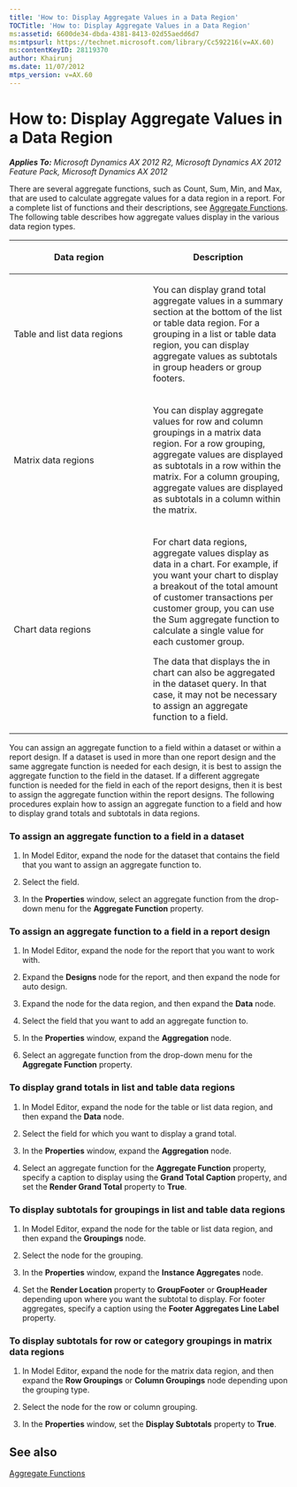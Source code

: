 ```yaml
---
title: 'How to: Display Aggregate Values in a Data Region'
TOCTitle: 'How to: Display Aggregate Values in a Data Region'
ms:assetid: 6600de34-dbda-4381-8413-02d55aedd6d7
ms:mtpsurl: https://technet.microsoft.com/library/Cc592216(v=AX.60)
ms:contentKeyID: 28119370
author: Khairunj
ms.date: 11/07/2012
mtps_version: v=AX.60
---
```


# How to: Display Aggregate Values in a Data Region 


_**Applies To:** Microsoft Dynamics AX 2012 R2, Microsoft Dynamics AX 2012 Feature Pack, Microsoft Dynamics AX 2012_

There are several aggregate functions, such as Count, Sum, Min, and Max, that are used to calculate aggregate values for a data region in a report. For a complete list of functions and their descriptions, see [Aggregate Functions](aggregate-functions.md). The following table describes how aggregate values display in the various data region types.

<table>
<colgroup>
<col style="width: 50%" />
<col style="width: 50%" />
</colgroup>
<thead>
<tr class="header">
<th><p>Data region</p></th>
<th><p>Description</p></th>
</tr>
</thead>
<tbody>
<tr class="odd">
<td><p>Table and list data regions</p></td>
<td><p>You can display grand total aggregate values in a summary section at the bottom of the list or table data region. For a grouping in a list or table data region, you can display aggregate values as subtotals in group headers or group footers.</p></td>
</tr>
<tr class="even">
<td><p>Matrix data regions</p></td>
<td><p>You can display aggregate values for row and column groupings in a matrix data region. For a row grouping, aggregate values are displayed as subtotals in a row within the matrix. For a column grouping, aggregate values are displayed as subtotals in a column within the matrix.</p></td>
</tr>
<tr class="odd">
<td><p>Chart data regions</p></td>
<td><p>For chart data regions, aggregate values display as data in a chart. For example, if you want your chart to display a breakout of the total amount of customer transactions per customer group, you can use the Sum aggregate function to calculate a single value for each customer group.</p>
<p>The data that displays the in chart can also be aggregated in the dataset query. In that case, it may not be necessary to assign an aggregate function to a field.</p></td>
</tr>
</tbody>
</table>


You can assign an aggregate function to a field within a dataset or within a report design. If a dataset is used in more than one report design and the same aggregate function is needed for each design, it is best to assign the aggregate function to the field in the dataset. If a different aggregate function is needed for the field in each of the report designs, then it is best to assign the aggregate function within the report designs. The following procedures explain how to assign an aggregate function to a field and how to display grand totals and subtotals in data regions.

### To assign an aggregate function to a field in a dataset

1.  In Model Editor, expand the node for the dataset that contains the field that you want to assign an aggregate function to.

2.  Select the field.

3.  In the **Properties** window, select an aggregate function from the drop-down menu for the **Aggregate Function** property.

### To assign an aggregate function to a field in a report design

1.  In Model Editor, expand the node for the report that you want to work with.

2.  Expand the **Designs** node for the report, and then expand the node for auto design.

3.  Expand the node for the data region, and then expand the **Data** node.

4.  Select the field that you want to add an aggregate function to.

5.  In the **Properties** window, expand the **Aggregation** node.

6.  Select an aggregate function from the drop-down menu for the **Aggregate Function** property.

### To display grand totals in list and table data regions

1.  In Model Editor, expand the node for the table or list data region, and then expand the **Data** node.

2.  Select the field for which you want to display a grand total.

3.  In the **Properties** window, expand the **Aggregation** node.

4.  Select an aggregate function for the **Aggregate Function** property, specify a caption to display using the **Grand Total Caption** property, and set the **Render Grand Total** property to **True**.

### To display subtotals for groupings in list and table data regions

1.  In Model Editor, expand the node for the table or list data region, and then expand the **Groupings** node.

2.  Select the node for the grouping.

3.  In the **Properties** window, expand the **Instance Aggregates** node.

4.  Set the **Render Location** property to **GroupFooter** or **GroupHeader** depending upon where you want the subtotal to display. For footer aggregates, specify a caption using the **Footer Aggregates Line Label** property.

### To display subtotals for row or category groupings in matrix data regions

1.  In Model Editor, expand the node for the matrix data region, and then expand the **Row Groupings** or **Column Groupings** node depending upon the grouping type.

2.  Select the node for the row or column grouping.

3.  In the **Properties** window, set the **Display Subtotals** property to **True**.

## See also

[Aggregate Functions](aggregate-functions.md)

